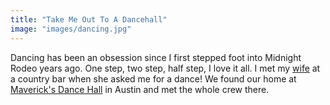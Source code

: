 ```yaml
---
title: "Take Me Out To A Dancehall"
image: "images/dancing.jpg"
---
```


Dancing has been an obsession since I first stepped foot into Midnight Rodeo years ago. One step, two step, half step, I love it all. I met my [wife][wife] at a country bar when she asked me for a dance! We found our home at [Maverick's Dance Hall][mavericks] in Austin and met the whole crew there.

[wife]: https://instagram.com/p/B5CJS9kAy2u
[mavericks]: http://north.mavericksdancehall.com
